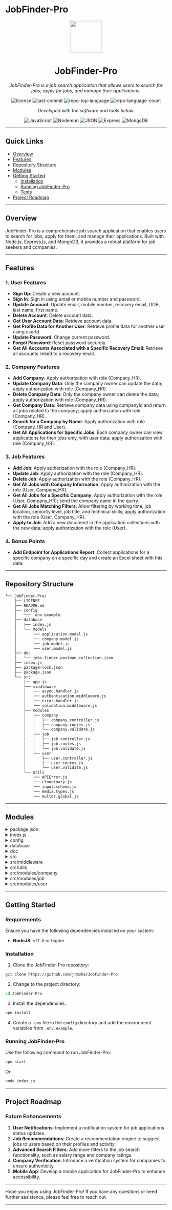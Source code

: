 # JobFinder-Pro

<p align="center">
  <img src="https://cdn-icons-png.flaticon.com/512/6295/6295417.png" width="100" />
</p>

<p align="center">
    <h1 align="center">JobFinder-Pro</h1>
</p>

<p align="center">
    <em>JobFinder-Pro is a job search application that allows users to search for jobs, apply for jobs, and manage their applications.</em>
</p>

<p align="center">
	<img src="https://img.shields.io/github/license/jrmoha/JobFinder-Pro?style=flat&color=0080ff" alt="license">
	<img src="https://img.shields.io/github/last-commit/jrmoha/JobFinder-Pro?style=flat&logo=git&logoColor=white&color=0080ff" alt="last-commit">
	<img src="https://img.shields.io/github/languages/top/jrmoha/JobFinder-Pro?style=flat&color=0080ff" alt="repo-top-language">
	<img src="https://img.shields.io/github/languages/count/jrmoha/JobFinder-Pro?style=flat&color=0080ff" alt="repo-language-count">
</p>

<p align="center">
	<em>Developed with the software and tools below.</em>
</p>

<p align="center">
	<img src="https://img.shields.io/badge/JavaScript-F7DF1E.svg?style=flat&logo=JavaScript&logoColor=black" alt="JavaScript">
	<img src="https://img.shields.io/badge/Nodemon-76D04B.svg?style=flat&logo=Nodemon&logoColor=white" alt="Nodemon">
	<img src="https://img.shields.io/badge/JSON-000000.svg?style=flat&logo=JSON&logoColor=white" alt="JSON">
	<img src="https://img.shields.io/badge/Express-000000.svg?style=flat&logo=Express&logoColor=white" alt="Express">
	<img src="https://img.shields.io/badge/MongoDB-47A248.svg?style=flat&logo=MongoDB&logoColor=white" alt="MongoDB">
</p>

<hr>

## Quick Links

- [Overview](#overview)
- [Features](#features)
- [Repository Structure](#repository-structure)
- [Modules](#modules)
- [Getting Started](#getting-started)
  - [Installation](#installation)
  - [Running JobFinder-Pro](#running-jobfinder-pro)
  - [Tests](#tests)
- [Project Roadmap](#project-roadmap)

---

## Overview

JobFinder-Pro is a comprehensive job search application that enables users to search for jobs, apply for them, and manage their applications. Built with Node.js, Express.js, and MongoDB, it provides a robust platform for job seekers and companies.

---

## Features

### 1. User Features

- **Sign Up**: Create a new account.
- **Sign In**: Sign in using email or mobile number and password.
- **Update Account**: Update email, mobile number, recovery email, DOB, last name, first name.
- **Delete Account**: Delete account data.
- **Get User Account Data**: Retrieve account data.
- **Get Profile Data for Another User**: Retrieve profile data for another user using userId.
- **Update Password**: Change current password.
- **Forgot Password**: Reset password securely.
- **Get All Accounts Associated with a Specific Recovery Email**: Retrieve all accounts linked to a recovery email.

### 2. Company Features

- **Add Company**: Apply authorization with role (Company_HR).
- **Update Company Data**: Only the company owner can update the data; apply authorization with role (Company_HR).
- **Delete Company Data**: Only the company owner can delete the data; apply authorization with role (Company_HR).
- **Get Company Data**: Retrieve company data using companyId and return all jobs related to the company; apply authorization with role (Company_HR).
- **Search for a Company by Name**: Apply authorization with role (Company_HR and User).
- **Get All Applications for Specific Jobs**: Each company owner can view applications for their jobs only, with user data; apply authorization with role (Company_HR).

### 3. Job Features

- **Add Job**: Apply authorization with the role (Company_HR).
- **Update Job**: Apply authorization with the role (Company_HR).
- **Delete Job**: Apply authorization with the role (Company_HR).
- **Get All Jobs with Company Information**: Apply authorization with the role (User, Company_HR).
- **Get All Jobs for a Specific Company**: Apply authorization with the role (User, Company_HR); send the company name in the query.
- **Get All Jobs Matching Filters**: Allow filtering by working time, job location, seniority level, job title, and technical skills; apply authorization with the role (User, Company_HR).
- **Apply to Job**: Add a new document in the application collections with the new data; apply authorization with the role (User).

### 4. Bonus Points

- **Add Endpoint for Applications Report**: Collect applications for a specific company on a specific day and create an Excel sheet with this data.

---

## Repository Structure

```sh
└── JobFinder-Pro/
    ├── LICENSE
    ├── README.md
    ├── config
    │   └── .env.example
    ├── database
    │   ├── index.js
    │   └── models
    │       ├── application.model.js
    │       ├── company.model.js
    │       ├── job.model.js
    │       └── user.model.js
    ├── doc
    │   └── jobs.finder.postman_collection.json
    ├── index.js
    ├── package-lock.json
    ├── package.json
    └── src
        ├── app.js
        ├── middleware
        │   ├── async.handler.js
        │   ├── authentication.middleware.js
        │   ├── error.handler.js
        │   └── validation.middleware.js
        ├── modules
        │   ├── company
        │   │   ├── company.controller.js
        │   │   ├── company.routes.js
        │   │   └── company.validate.js
        │   ├── job
        │   │   ├── job.controller.js
        │   │   ├── job.routes.js
        │   │   └── job.validate.js
        │   └── user
        │       ├── user.controller.js
        │       ├── user.routes.js
        │       └── user.validate.js
        └── utils
            ├── APIError.js
            ├── cloudinary.js
            ├── input.schema.js
            ├── media.types.js
            └── multer.global.js
```

---

## Modules

<details>
  <summary>package.json</summary>

| File                                                                                       | Summary                              |
| ---                                                                                        | ---                                  |
| [package.json](https://github.com/jrmoha/JobFinder-Pro/blob/master/package.json)           | Configuration and dependencies       |
| [package-lock.json](https://github.com/jrmoha/JobFinder-Pro/blob/master/package-lock.json) | Lockfile for dependencies            |

</details>

<details>
  <summary>index.js</summary>

| File                                                                                       | Summary                              |
| ---                                                                                        | ---                                  |
| [index.js](https://github.com/jrmoha/JobFinder-Pro/blob/master/index.js)                   | Entry point for the application      |

</details>

<details>
  <summary>config</summary>

| File                                                                                    | Summary                              |
| ---                                                                                     | ---                                  |
| [.env.example](https://github.com/jrmoha/JobFinder-Pro/blob/master/config/.env.example) | Environment variable example file    |

</details>

<details>
  <summary>database</summary>

| File                                                                                                             | Summary                              |
| ---                                                                                                              | ---                                  |
| [index.js](https://github.com/jrmoha/JobFinder-Pro/blob/master/database/index.js)                                | Database connection setup            |
| [application.model.js](https://github.com/jrmoha/JobFinder-Pro/blob/master/database/models/application.model.js) | Application schema definition        |
| [company.model.js](https://github.com/jrmoha/JobFinder-Pro/blob/master/database/models/company.model.js)         | Company schema definition            |
| [job.model.js](https://github.com/jrmoha/JobFinder-Pro/blob/master/database/models/job.model.js)                 | Job schema definition                |
| [user.model.js](https://github.com/jrmoha/JobFinder-Pro/blob/master/database/models/user.model.js)               | User schema definition               |

</details>

<details>
  <summary>doc</summary>

| File                                                                                                                               | Summary                              |
| ---                                                                                                                                | ---                                  |
| [jobs.finder.postman_collection.json](https://github.com/jrmoha/JobFinder-Pro/blob/master/doc/jobs.finder.postman_collection.json) | Postman collection for API testing   |

</details>

<details>
  <summary>src</summary>

| File                                                                     | Summary                              |
| ---                                                                      | ---                                 

 |
| [app.js](https://github.com/jrmoha/JobFinder-Pro/blob/master/src/app.js) | Application initialization           |

</details>

<details>
  <summary>src/middleware</summary>

| File                                                                                                                            | Summary                                   |
| ---                                                                                                                             | ---                                       |
| [async.handler.js](https://github.com/jrmoha/JobFinder-Pro/blob/master/src/middleware/async.handler.js)                         | Middleware for async error handling       |
| [authentication.middleware.js](https://github.com/jrmoha/JobFinder-Pro/blob/master/src/middleware/authentication.middleware.js) | Middleware for authentication             |
| [error.handler.js](https://github.com/jrmoha/JobFinder-Pro/blob/master/src/middleware/error.handler.js)                         | Middleware for error handling             |
| [validation.middleware.js](https://github.com/jrmoha/JobFinder-Pro/blob/master/src/middleware/validation.middleware.js)         | Middleware for input validation           |

</details>

<details>
  <summary>src/utils</summary>

| File                                                                                               | Summary                              |
| ---                                                                                                | ---                                  |
| [APIError.js](https://github.com/jrmoha/JobFinder-Pro/blob/master/src/utils/APIError.js)           | Custom API error class               |
| [cloudinary.js](https://github.com/jrmoha/JobFinder-Pro/blob/master/src/utils/cloudinary.js)       | Cloudinary configuration             |
| [input.schema.js](https://github.com/jrmoha/JobFinder-Pro/blob/master/src/utils/input.schema.js)   | Input validation schema              |
| [media.types.js](https://github.com/jrmoha/JobFinder-Pro/blob/master/src/utils/media.types.js)     | Media types definitions              |
| [multer.global.js](https://github.com/jrmoha/JobFinder-Pro/blob/master/src/utils/multer.global.js) | Multer configuration                 |

</details>

<details>
  <summary>src/modules/company</summary>

| File                                                                                                                   | Summary                                        |
| ---                                                                                                                    | ---                                            |
| [company.controller.js](https://github.com/jrmoha/JobFinder-Pro/blob/master/src/modules/company/company.controller.js) | Company controller functions                   |
| [company.routes.js](https://github.com/jrmoha/JobFinder-Pro/blob/master/src/modules/company/company.routes.js)         | Routes for company endpoints                   |
| [company.validate.js](https://github.com/jrmoha/JobFinder-Pro/blob/master/src/modules/company/company.validate.js)     | Validation for company data                    |

</details>

<details>
  <summary>src/modules/job</summary>

| File                                                                                                       | Summary                               |
| ---                                                                                                        | ---                                   |
| [job.controller.js](https://github.com/jrmoha/JobFinder-Pro/blob/master/src/modules/job/job.controller.js) | Job controller functions              |
| [job.routes.js](https://github.com/jrmoha/JobFinder-Pro/blob/master/src/modules/job/job.routes.js)         | Routes for job endpoints              |
| [job.validate.js](https://github.com/jrmoha/JobFinder-Pro/blob/master/src/modules/job/job.validate.js)     | Validation for job data               |

</details>

<details>
  <summary>src/modules/user</summary>

| File                                                                                                          | Summary                              |
| ---                                                                                                           | ---                                  |
| [user.controller.js](https://github.com/jrmoha/JobFinder-Pro/blob/master/src/modules/user/user.controller.js) | User controller functions            |
| [user.routes.js](https://github.com/jrmoha/JobFinder-Pro/blob/master/src/modules/user/user.routes.js)         | Routes for user endpoints            |
| [user.validate.js](https://github.com/jrmoha/JobFinder-Pro/blob/master/src/modules/user/user.validate.js)     | Validation for user data             |

</details>

---

## Getting Started

### Requirements

Ensure you have the following dependencies installed on your system:

- **NodeJS**: `v17.0` or higher

### Installation

1. Clone the JobFinder-Pro repository:

```sh
git clone https://github.com/jrmoha/JobFinder-Pro
```

2. Change to the project directory:

```sh
cd JobFinder-Pro
```

3. Install the dependencies:

```sh
npm install
```

4. Create a `.env` file in the `config` directory and add the environment variables from `.env.example`.

### Running JobFinder-Pro

Use the following command to run JobFinder-Pro:

```sh
npm start
```

Or

```sh
node index.js
```

---

## Project Roadmap

### Future Enhancements

1. **User Notifications**: Implement a notification system for job applications status updates.
2. **Job Recommendations**: Create a recommendation engine to suggest jobs to users based on their profiles and activity.
3. **Advanced Search Filters**: Add more filters to the job search functionality, such as salary range and company ratings.
4. **Company Verification**: Introduce a verification system for companies to ensure authenticity.
5. **Mobile App**: Develop a mobile application for JobFinder-Pro to enhance accessibility.

---

Hope you enjoy using JobFinder-Pro! If you have any questions or need further assistance, please feel free to reach out.

---
